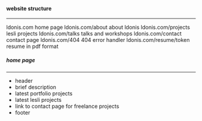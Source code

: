 #### website structure
---

ldonis.com 					home page
ldonis.com/about			about ldonis
ldonis.com/projects			lesli projects
ldonis.com/talks			talks and workshops
ldonis.com/contact			contact page
ldonis.com/404				404 error handler
ldonis.com/resume/token		resume in pdf format


##### home page
---
- header
- brief description
- latest portfolio projects
- latest lesli projects
- link to contact page for freelance projects
- footer
